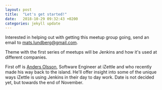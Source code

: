 ```yaml
---
layout: post
title:  "Let's get started!"
date:   2018-10-29 09:32:43 +0200
categories: jekyll update
---
```


Interested in helping out with getting this meetup group going, send an email to [mats.lundberg@gmail.com](mailto:mats.lundberg@gmail.com).

Theme with the first series of meetups will be Jenkins and how it's used at different companies. 

First off is [Anders Olsson](https://www.linkedin.com/in/anderskolsson/), Software Engineer at iZettle and who recently made his way back to the island. He'll offer insight into some of the unique ways iZettle is using Jenkins in their day to day work. Date is not decided yet, but towards the end of November.


[jekyll-docs]: https://jekyllrb.com/docs/home
[jekyll-gh]:   https://github.com/jekyll/jekyll
[jekyll-talk]: https://talk.jekyllrb.com/
